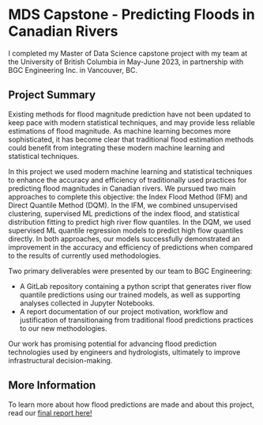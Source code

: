 # MDS Capstone - Predicting Floods in Canadian Rivers

I completed my Master of Data Science capstone project with my team at the University of British Columbia in May-June 2023, in partnership with BGC Engineering Inc. in Vancouver, BC. 

## Project Summary

Existing methods for flood magnitude prediction have not been updated to keep pace with modern statistical techniques, and may provide less reliable estimations of flood magnitude. As machine learning becomes more sophisticated, it has become clear that traditional flood estimation methods could benefit from integrating these modern machine learning and statistical techniques.

In this project we used modern machine learning and statistical techniques to enhance the accuracy and efficiency of traditionally used practices for predicting flood magnitudes in Canadian rivers. We pursued two main approaches to complete this objective: the Index Flood Method (IFM) and Direct Quantile Method (DQM). In the IFM, we combined unsupervised clustering, supervised ML predictions of the index flood, and statistical distribution fitting to predict high river flow quantiles. In the DQM, we used supervised ML quantile regression models to predict high flow quantiles directly. In both approaches, our models successfully demonstrated an improvement in the accuracy and efficiency of predictions when compared to the results of currently used methodologies.

Two primary deliverables were presented by our team to BGC Engineering:
- A GitLab repository containing a python script that generates river flow quantile predictions using our trained models, as well as supporting analyses collected in Jupyter Notebooks.
- A report documentation of our project motivation, workflow and justification of transitionaing from traditional flood predictions practices to our new methodologies.

Our work has promising potential for advancing flood prediction technologies used by engineers and hydrologists, ultimately to improve infrastructural decision-making.

## More Information

To learn more about how flood predictions are made and about this project, read our [final report here!](https://marianagyby.github.io/mds-cap/Predicting_Floods.html)
